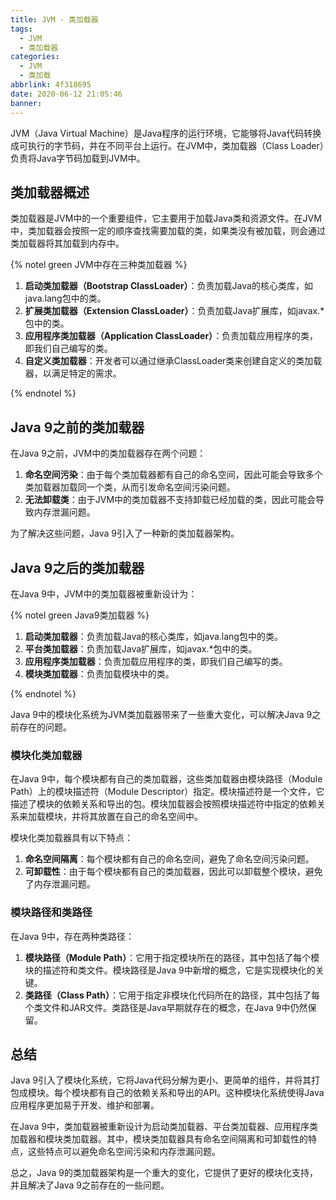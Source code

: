 ```yaml
---
title: JVM - 类加载器
tags:
  - JVM
  - 类加载器
categories:
  - JVM
  - 类加载
abbrlink: 4f318695
date: 2020-06-12 21:05:46
banner:
---
```


JVM（Java Virtual Machine）是Java程序的运行环境，它能够将Java代码转换成可执行的字节码，并在不同平台上运行。在JVM中，类加载器（Class Loader）负责将Java字节码加载到JVM中。

## 类加载器概述

类加载器是JVM中的一个重要组件，它主要用于加载Java类和资源文件。在JVM中，类加载器会按照一定的顺序查找需要加载的类，如果类没有被加载，则会通过类加载器将其加载到内存中。

{% notel green JVM中存在三种类加载器 %}

1. **启动类加载器（Bootstrap ClassLoader）**：负责加载Java的核心类库，如java.lang包中的类。
2. **扩展类加载器（Extension ClassLoader）**：负责加载Java扩展库，如javax.*包中的类。
3. **应用程序类加载器（Application ClassLoader）**：负责加载应用程序的类，即我们自己编写的类。
4. **自定义类加载器**：开发者可以通过继承ClassLoader类来创建自定义的类加载器，以满足特定的需求。

{% endnotel %}

## Java 9之前的类加载器

在Java 9之前，JVM中的类加载器存在两个问题：

1. **命名空间污染**：由于每个类加载器都有自己的命名空间，因此可能会导致多个类加载器加载同一个类，从而引发命名空间污染问题。
2. **无法卸载类**：由于JVM中的类加载器不支持卸载已经加载的类，因此可能会导致内存泄漏问题。

为了解决这些问题，Java 9引入了一种新的类加载器架构。

## Java 9之后的类加载器

在Java 9中，JVM中的类加载器被重新设计为：

{% notel green Java9类加载器 %}

1. **启动类加载器**：负责加载Java的核心类库，如java.lang包中的类。
2. **平台类加载器**：负责加载Java扩展库，如javax.*包中的类。
3. **应用程序类加载器**：负责加载应用程序的类，即我们自己编写的类。
4. **模块类加载器**：负责加载模块中的类。

{% endnotel %}

Java 9中的模块化系统为JVM类加载器带来了一些重大变化，可以解决Java 9之前存在的问题。

### 模块化类加载器

在Java 9中，每个模块都有自己的类加载器，这些类加载器由模块路径（Module Path）上的模块描述符（Module Descriptor）指定。模块描述符是一个文件，它描述了模块的依赖关系和导出的包。模块加载器会按照模块描述符中指定的依赖关系来加载模块，并将其放置在自己的命名空间中。

模块化类加载器具有以下特点：

1. **命名空间隔离**：每个模块都有自己的命名空间，避免了命名空间污染问题。
2. **可卸载性**：由于每个模块都有自己的类加载器，因此可以卸载整个模块，避免了内存泄漏问题。

### 模块路径和类路径

在Java 9中，存在两种类路径：

1. **模块路径（Module Path）**：它用于指定模块所在的路径，其中包括了每个模块的描述符和类文件。模块路径是Java 9中新增的概念，它是实现模块化的关键。
2. **类路径（Class Path）**：它用于指定非模块化代码所在的路径，其中包括了每个类文件和JAR文件。类路径是Java早期就存在的概念，在Java 9中仍然保留。

## 总结

Java 9引入了模块化系统，它将Java代码分解为更小、更简单的组件，并将其打包成模块。每个模块都有自己的依赖关系和导出的API。这种模块化系统使得Java应用程序更加易于开发、维护和部署。

在Java 9中，类加载器被重新设计为启动类加载器、平台类加载器、应用程序类加载器和模块类加载器。其中，模块类加载器具有命名空间隔离和可卸载性的特点，这些特点可以避免命名空间污染和内存泄漏问题。

总之，Java 9的类加载器架构是一个重大的变化，它提供了更好的模块化支持，并且解决了Java 9之前存在的一些问题。
